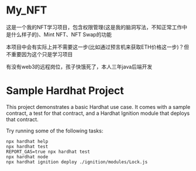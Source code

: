 # My_NFT
这是一个我的NFT学习项目，包含权限管理(这是我的脑洞写法，不知正常工作中是什么样子的)、Mint NFT、NFT Swap的功能

本项目中会有实际上并不需要这一步(比如通过预言机来获取ETH价格这一步)？但不重要因为这个只是学习项目

有没有web3的远程岗位，孩子快饿死了，本人三年java后端开发

# Sample Hardhat Project

This project demonstrates a basic Hardhat use case. It comes with a sample contract, a test for that contract, and a Hardhat Ignition module that deploys that contract.

Try running some of the following tasks:

```shell
npx hardhat help
npx hardhat test
REPORT_GAS=true npx hardhat test
npx hardhat node
npx hardhat ignition deploy ./ignition/modules/Lock.js
```
